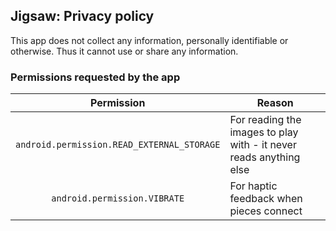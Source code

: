 ## Jigsaw: Privacy policy

This app does not collect any information, personally identifiable or otherwise.
Thus it cannot use or share any information.

### Permissions requested by the app

| Permission | Reason |
| :---: | --- |
| `android.permission.READ_EXTERNAL_STORAGE` | For reading the images to play with - it never reads anything else |
| `android.permission.VIBRATE` | For haptic feedback when pieces connect |

